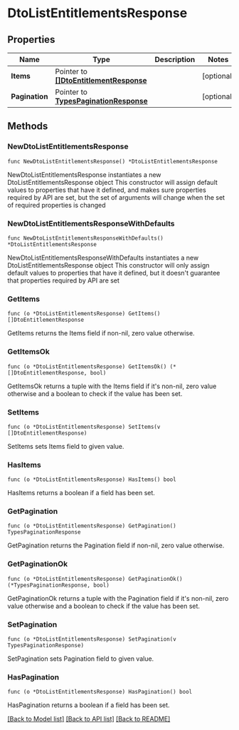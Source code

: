 # DtoListEntitlementsResponse

## Properties

Name | Type | Description | Notes
------------ | ------------- | ------------- | -------------
**Items** | Pointer to [**[]DtoEntitlementResponse**](DtoEntitlementResponse.md) |  | [optional] 
**Pagination** | Pointer to [**TypesPaginationResponse**](TypesPaginationResponse.md) |  | [optional] 

## Methods

### NewDtoListEntitlementsResponse

`func NewDtoListEntitlementsResponse() *DtoListEntitlementsResponse`

NewDtoListEntitlementsResponse instantiates a new DtoListEntitlementsResponse object
This constructor will assign default values to properties that have it defined,
and makes sure properties required by API are set, but the set of arguments
will change when the set of required properties is changed

### NewDtoListEntitlementsResponseWithDefaults

`func NewDtoListEntitlementsResponseWithDefaults() *DtoListEntitlementsResponse`

NewDtoListEntitlementsResponseWithDefaults instantiates a new DtoListEntitlementsResponse object
This constructor will only assign default values to properties that have it defined,
but it doesn't guarantee that properties required by API are set

### GetItems

`func (o *DtoListEntitlementsResponse) GetItems() []DtoEntitlementResponse`

GetItems returns the Items field if non-nil, zero value otherwise.

### GetItemsOk

`func (o *DtoListEntitlementsResponse) GetItemsOk() (*[]DtoEntitlementResponse, bool)`

GetItemsOk returns a tuple with the Items field if it's non-nil, zero value otherwise
and a boolean to check if the value has been set.

### SetItems

`func (o *DtoListEntitlementsResponse) SetItems(v []DtoEntitlementResponse)`

SetItems sets Items field to given value.

### HasItems

`func (o *DtoListEntitlementsResponse) HasItems() bool`

HasItems returns a boolean if a field has been set.

### GetPagination

`func (o *DtoListEntitlementsResponse) GetPagination() TypesPaginationResponse`

GetPagination returns the Pagination field if non-nil, zero value otherwise.

### GetPaginationOk

`func (o *DtoListEntitlementsResponse) GetPaginationOk() (*TypesPaginationResponse, bool)`

GetPaginationOk returns a tuple with the Pagination field if it's non-nil, zero value otherwise
and a boolean to check if the value has been set.

### SetPagination

`func (o *DtoListEntitlementsResponse) SetPagination(v TypesPaginationResponse)`

SetPagination sets Pagination field to given value.

### HasPagination

`func (o *DtoListEntitlementsResponse) HasPagination() bool`

HasPagination returns a boolean if a field has been set.


[[Back to Model list]](../README.md#documentation-for-models) [[Back to API list]](../README.md#documentation-for-api-endpoints) [[Back to README]](../README.md)


